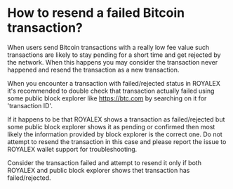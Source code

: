 # How to resend a failed Bitcoin transaction?

When users send Bitcoin transactions with a really low fee value such transactions are likely to stay pending for a short time and get rejected by the network. When this happens you may consider the transaction never happened and resend the transaction as a new transaction.

When you encounter a transaction with failed/rejected status in ROYALEX it's recommended to double check that transaction actually failed using some public block explorer like https://btc.com by searching on it for 'transaction ID'.

If it happens to be that ROYALEX shows a transaction as failed/rejected but some public block explorer shows it as pending or confirmed then most likely the information provided by block explorer is the correct one. Do not attempt to resend the transaction in this case and please report the issue to ROYALEX wallet support for troubleshooting.

Consider the transaction failed and attempt to resend it only if both ROYALEX and public block explorer shows thet transaction has failed/rejected.
